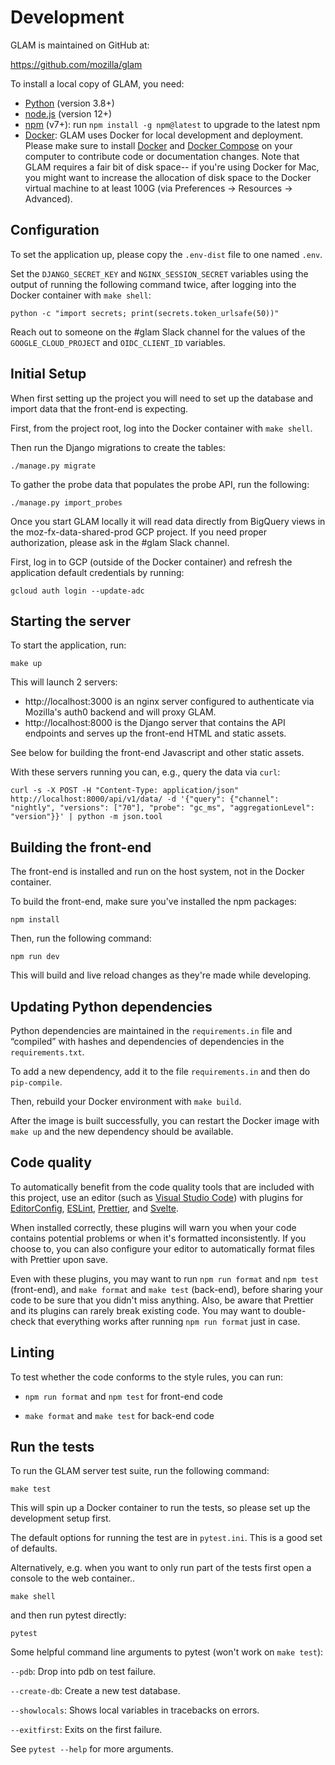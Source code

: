 # Development

GLAM is maintained on GitHub at:

https://github.com/mozilla/glam

To install a local copy of GLAM, you need:

- [Python](https://www.python.org/) (version 3.8+)
- [node.js](https://nodejs.org/) (version 12+)
- [npm](https://docs.npmjs.com/cli/v7/commands/npm) (v7+): run
  `npm install -g npm@latest` to upgrade to the latest npm
- [Docker](https://www.docker.com/): GLAM uses Docker for local development and
  deployment. Please make sure to install [Docker] and [Docker Compose] on your
  computer to contribute code or documentation changes. Note that GLAM requires
  a fair bit of disk space-- if you're using Docker for Mac, you might want to
  increase the allocation of disk space to the Docker virtual machine to at
  least 100G (via Preferences -> Resources -> Advanced).

[docker]: https://docs.docker.com/engine/installation/#supported-platforms
[docker compose]: https://docs.docker.com/compose/install/

## Configuration

To set the application up, please copy the `.env-dist` file to one named `.env`.

Set the `DJANGO_SECRET_KEY` and `NGINX_SESSION_SECRET` variables using the
output of running the following command twice, after logging into the Docker
container with `make shell`:

```
python -c "import secrets; print(secrets.token_urlsafe(50))"
```

Reach out to someone on the #glam Slack channel for the values of the
`GOOGLE_CLOUD_PROJECT` and `OIDC_CLIENT_ID` variables.

## Initial Setup

When first setting up the project you will need to set up the database and
import data that the front-end is expecting.

First, from the project root, log into the Docker container with `make shell`.

Then run the Django migrations to create the tables:

```
./manage.py migrate
```

To gather the probe data that populates the probe API, run the following:

```
./manage.py import_probes
```

Once you start GLAM locally it will read data directly from BigQuery views in
the moz-fx-data-shared-prod GCP project. If you need proper authorization,
please ask in the #glam Slack channel.

First, log in to GCP (outside of the Docker container) and refresh the
application default credentials by running:

```
gcloud auth login --update-adc
```

## Starting the server

To start the application, run:

```
make up
```

This will launch 2 servers:

- http://localhost:3000 is an nginx server configured to authenticate via
  Mozilla's auth0 backend and will proxy GLAM.
- http://localhost:8000 is the Django server that contains the API endpoints and
  serves up the front-end HTML and static assets.

See below for building the front-end Javascript and other static assets.

With these servers running you can, e.g., query the data via `curl`:

```
curl -s -X POST -H "Content-Type: application/json" http://localhost:8000/api/v1/data/ -d '{"query": {"channel": "nightly", "versions": ["70"], "probe": "gc_ms", "aggregationLevel": "version"}}' | python -m json.tool
```

## Building the front-end

The front-end is installed and run on the host system, not in the Docker
container.

To build the front-end, make sure you've installed the npm packages:

```
npm install
```

Then, run the following command:

```
npm run dev
```

This will build and live reload changes as they're made while developing.

## Updating Python dependencies

Python dependencies are maintained in the `requirements.in` file and “compiled”
with hashes and dependencies of dependencies in the `requirements.txt`.

To add a new dependency, add it to the file `requirements.in` and then do
`pip-compile`.

Then, rebuild your Docker environment with `make build`.

After the image is built successfully, you can restart the Docker image with
`make up` and the new dependency should be available.

## Code quality

To automatically benefit from the code quality tools that are included with this
project, use an editor (such as
[Visual Studio Code](https://code.visualstudio.com/)) with plugins for
[EditorConfig](https://editorconfig.org/), [ESLint](https://eslint.org/),
[Prettier](https://prettier.io/), and [Svelte](https://svelte.dev/).

When installed correctly, these plugins will warn you when your code contains
potential problems or when it's formatted inconsistently. If you choose to, you
can also configure your editor to automatically format files with Prettier upon
save.

Even with these plugins, you may want to run `npm run format` and `npm test`
(front-end), and `make format` and `make test` (back-end), before sharing your
code to be sure that you didn't miss anything. Also, be aware that Prettier and
its plugins can rarely break existing code. You may want to double-check that
everything works after running `npm run format` just in case.

## Linting

To test whether the code conforms to the style rules, you can run:

- `npm run format` and `npm test` for front-end code

- `make format` and `make test` for back-end code

## Run the tests

To run the GLAM server test suite, run the following command:

```
make test
```

This will spin up a Docker container to run the tests, so please set up the
development setup first.

The default options for running the test are in `pytest.ini`. This is a good set
of defaults.

Alternatively, e.g. when you want to only run part of the tests first open a
console to the web container..

```
make shell
```

and then run pytest directly:

```
pytest
```

Some helpful command line arguments to pytest (won't work on `make test`):

`--pdb`: Drop into pdb on test failure.

`--create-db`: Create a new test database.

`--showlocals`: Shows local variables in tracebacks on errors.

`--exitfirst`: Exits on the first failure.

See `pytest --help` for more arguments.
